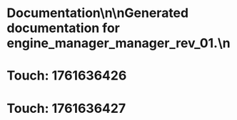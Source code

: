 # Documentation\n\nGenerated documentation for engine_manager_manager_rev_01.\n

# Touch: 1761636426

# Touch: 1761636427
